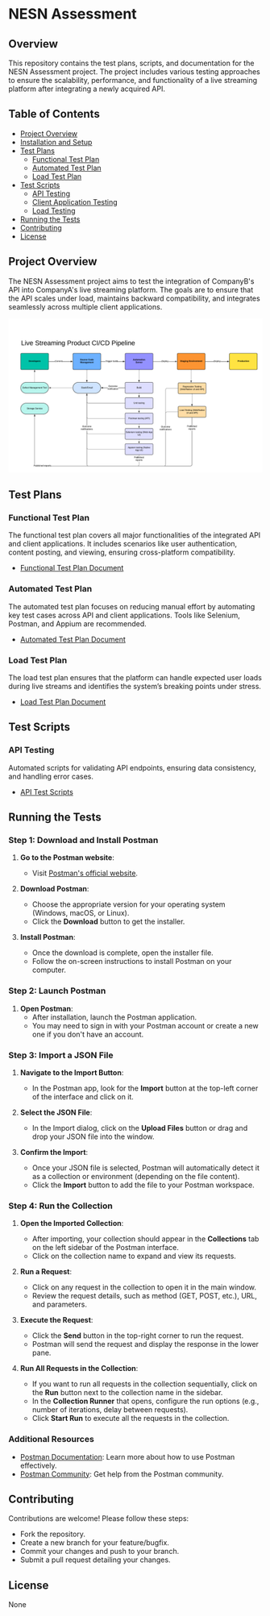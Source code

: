 # NESN Assessment

## Overview

This repository contains the test plans, scripts, and documentation for the NESN Assessment project. The project includes various testing approaches to ensure the scalability, performance, and functionality of a live streaming platform after integrating a newly acquired API.

## Table of Contents

- [Project Overview](#project-overview)
- [Installation and Setup](#installation-and-setup)
- [Test Plans](#test-plans)
  - [Functional Test Plan](#functional-test-plan)
  - [Automated Test Plan](#automated-test-plan)
  - [Load Test Plan](#load-test-plan)
- [Test Scripts](#test-scripts)
  - [API Testing](#api-testing)
  - [Client Application Testing](#client-application-testing)
  - [Load Testing](#load-testing)
- [Running the Tests](#running-the-tests)
- [Contributing](#contributing)
- [License](#license)

## Project Overview

The NESN Assessment project aims to test the integration of CompanyB's API into CompanyA's live streaming platform. The goals are to ensure that the API scales under load, maintains backward compatibility, and integrates seamlessly across multiple client applications.

![Screenshot of the application](https://github.com/razor0184/nesn-assessment/blob/main/LiveStreamingProduct_pipelineDiagram.png)

## Test Plans

### Functional Test Plan

The functional test plan covers all major functionalities of the integrated API and client applications. It includes scenarios like user authentication, content posting, and viewing, ensuring cross-platform compatibility.

- [Functional Test Plan Document](https://github.com/razor0184/nesn-assessment/blob/main/functionalTestPlan.docx)

### Automated Test Plan

The automated test plan focuses on reducing manual effort by automating key test cases across API and client applications. Tools like Selenium, Postman, and Appium are recommended.

- [Automated Test Plan Document](https://github.com/razor0184/nesn-assessment/blob/main/automatedTestPlan.docx)

### Load Test Plan

The load test plan ensures that the platform can handle expected user loads during live streams and identifies the system’s breaking points under stress.

- [Load Test Plan Document](https://github.com/razor0184/nesn-assessment/blob/main/loadTestPlan.docx)

## Test Scripts

### API Testing

Automated scripts for validating API endpoints, ensuring data consistency, and handling error cases.

- [API Test Scripts](https://github.com/razor0184/nesn-assessment/blob/main/nesn-assessment.postman_collection.json)

## Running the Tests

### Step 1: Download and Install Postman

1. **Go to the Postman website**: 
   - Visit [Postman's official website](https://www.postman.com/downloads/).
   
2. **Download Postman**:
   - Choose the appropriate version for your operating system (Windows, macOS, or Linux).
   - Click the **Download** button to get the installer.

3. **Install Postman**:
   - Once the download is complete, open the installer file.
   - Follow the on-screen instructions to install Postman on your computer.

### Step 2: Launch Postman

1. **Open Postman**:
   - After installation, launch the Postman application.
   - You may need to sign in with your Postman account or create a new one if you don't have an account.

### Step 3: Import a JSON File

1. **Navigate to the Import Button**:
   - In the Postman app, look for the **Import** button at the top-left corner of the interface and click on it.

2. **Select the JSON File**:
   - In the Import dialog, click on the **Upload Files** button or drag and drop your JSON file into the window.

3. **Confirm the Import**:
   - Once your JSON file is selected, Postman will automatically detect it as a collection or environment (depending on the file content).
   - Click the **Import** button to add the file to your Postman workspace.

### Step 4: Run the Collection

1. **Open the Imported Collection**:
   - After importing, your collection should appear in the **Collections** tab on the left sidebar of the Postman interface.
   - Click on the collection name to expand and view its requests.

2. **Run a Request**:
   - Click on any request in the collection to open it in the main window.
   - Review the request details, such as method (GET, POST, etc.), URL, and parameters.

3. **Execute the Request**:
   - Click the **Send** button in the top-right corner to run the request.
   - Postman will send the request and display the response in the lower pane.

4. **Run All Requests in the Collection**:
   - If you want to run all requests in the collection sequentially, click on the **Run** button next to the collection name in the sidebar.
   - In the **Collection Runner** that opens, configure the run options (e.g., number of iterations, delay between requests).
   - Click **Start Run** to execute all the requests in the collection.

### Additional Resources

- [Postman Documentation](https://learning.postman.com/docs/getting-started/introduction/): Learn more about how to use Postman effectively.
- [Postman Community](https://community.postman.com/): Get help from the Postman community.

## Contributing
Contributions are welcome! Please follow these steps:

 - Fork the repository.
 - Create a new branch for your feature/bugfix.
 - Commit your changes and push to your branch.
 - Submit a pull request detailing your changes.
   
## License
None
